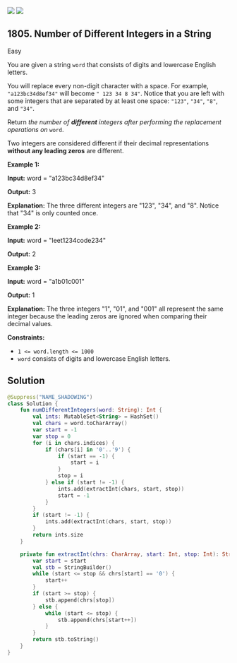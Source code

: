 [![](https://img.shields.io/github/stars/javadev/LeetCode-in-Kotlin?label=Stars&style=flat-square)](https://github.com/javadev/LeetCode-in-Kotlin)
[![](https://img.shields.io/github/forks/javadev/LeetCode-in-Kotlin?label=Fork%20me%20on%20GitHub%20&style=flat-square)](https://github.com/javadev/LeetCode-in-Kotlin/fork)

## 1805\. Number of Different Integers in a String

Easy

You are given a string `word` that consists of digits and lowercase English letters.

You will replace every non-digit character with a space. For example, `"a123bc34d8ef34"` will become `" 123 34 8 34"`. Notice that you are left with some integers that are separated by at least one space: `"123"`, `"34"`, `"8"`, and `"34"`.

Return _the number of **different** integers after performing the replacement operations on_ `word`.

Two integers are considered different if their decimal representations **without any leading zeros** are different.

**Example 1:**

**Input:** word = "a123bc34d8ef34"

**Output:** 3

**Explanation:** The three different integers are "123", "34", and "8". Notice that "34" is only counted once.

**Example 2:**

**Input:** word = "leet1234code234"

**Output:** 2

**Example 3:**

**Input:** word = "a1b01c001"

**Output:** 1

**Explanation:** The three integers "1", "01", and "001" all represent the same integer because the leading zeros are ignored when comparing their decimal values.

**Constraints:**

*   `1 <= word.length <= 1000`
*   `word` consists of digits and lowercase English letters.

## Solution

```kotlin
@Suppress("NAME_SHADOWING")
class Solution {
    fun numDifferentIntegers(word: String): Int {
        val ints: MutableSet<String> = HashSet()
        val chars = word.toCharArray()
        var start = -1
        var stop = 0
        for (i in chars.indices) {
            if (chars[i] in '0'..'9') {
                if (start == -1) {
                    start = i
                }
                stop = i
            } else if (start != -1) {
                ints.add(extractInt(chars, start, stop))
                start = -1
            }
        }
        if (start != -1) {
            ints.add(extractInt(chars, start, stop))
        }
        return ints.size
    }

    private fun extractInt(chrs: CharArray, start: Int, stop: Int): String {
        var start = start
        val stb = StringBuilder()
        while (start <= stop && chrs[start] == '0') {
            start++
        }
        if (start >= stop) {
            stb.append(chrs[stop])
        } else {
            while (start <= stop) {
                stb.append(chrs[start++])
            }
        }
        return stb.toString()
    }
}
```